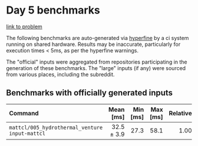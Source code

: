 # Day 5 benchmarks

[link to problem](http://adventofcode.com/2021/day/5)

The following benchmarks are auto-generated via [hyperfine](https://github.com/sharkdp/hyperfine) by a ci system running on shared hardware. Results may be inaccurate, particularly for execution times < 5ms, as per the hyperfine warnings.

The "official" inputs were aggregated from repositories participating in the generation of these benchmarks. The "large" inputs (if any) were sourced from various places, including the subreddit.

## Benchmarks with officially generated inputs
| Command | Mean [ms] | Min [ms] | Max [ms] | Relative |
|:---|---:|---:|---:|---:|
| `mattcl/005_hydrothermal_venture input-mattcl` | 32.5 ± 3.9 | 27.3 | 58.1 | 1.00 |
